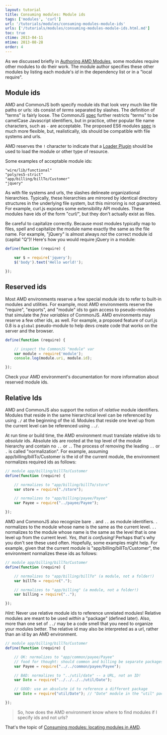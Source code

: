 ```yaml
---
layout: tutorial
title: Consuming modules: Module ids
tags: ['modules', 'curl']
url: '/tutorials/modules/consuming-modules-module-ids'
urls: ['/tutorials/modules/consuming-modules-module-ids.html.md']
toc: true
ctime: 2013-04-11
mtime: 2013-08-28
order: 4
---
```


As we discussed briefly in
[Authoring AMD Modules](./authoring-amd-modules.html.md), some modules require
other modules to do their work.  The module author specifies these other
modules by listing each module's *id* in the dependency list or in a
"local require".

## Module ids

AMD and CommonJS both specify module ids that look very much like file paths or
urls: ids consist of *terms* separated by slashes.  The definition of "terms"
is fairly loose.  The CommonJS
[spec](http://wiki.commonjs.org/wiki/Modules/1.1#Module_Identifiers) further
restricts "terms" to be camelCase Javascript identifiers, but in practice,
other popular file name characters, such as `-` are acceptable.  The
proposed ES6 modules
[spec](http://wiki.ecmascript.org/doku.php?id=harmony:modules) is much more
flexible, but, realistically, ids should be compatible with file systems
and urls.

AMD reserves the `!` character to indicate that a
[Loader Plugin](https://github.com/amdjs/amdjs-api/wiki/Loader-Plugins) should
be used to load the module or other type of resource.

Some examples of acceptable module ids:

```
"wire/lib/functional"
"poly/es5-strict"
"app/billing/billTo/Customer"
"jquery"
```

As with file systems and urls, the slashes delineate organizational
hierarchies.  Typically, these hierarchies are mirrored by identical
directory structures in the underlying file system, but this mirroring is not guaranteed.
For example, curl.js exposes some extensibility API modules.  These modules
have ids of the form "curl/<submodule>", but they don't actually exist as
files.

Be careful to capitalize correctly.  Because most modules typically map
to files, spell and capitalize the module name exactly the
same as the file name.  For example, "jQuery" is almost always *not*
the correct module id (capital "Q")!  Here's how you would require jQuery
in a module:

```js
define(function (require) {

	var $ = require('jquery');
	$('body').text('Hello world!');

});
```

## Reserved ids

Most AMD environments reserve a few special module ids to refer to built-in
modules and utilities.  For example, most AMD environments reserve the
"require", "exports", and "module" ids to gain access to pseudo-modules that
simulate the *free variables* of CommonJS.  AMD environments may reserve
a few other ids, as well.  For example, a proposed feature of
curl.js 0.8 is a `global` pseudo-module to help devs create code that works
on the server and the browser.

```js
define(function (require) {

	// inspect the CommonJS "module" var
	var module = require('module');
	console.log(module.uri, module.id);

});
```

Check your AMD environment's documentation for more information about
reserved module ids.

## Relative Ids

AMD and CommonJS also support the notion of *relative* module identifiers.
Modules that reside in the same hierarchical level can be referenced by using
 `./` at the beginning of the id.  Modules that reside one level up
from the current level can be referenced using `../`.

At run time or build time, the AMD environment must translate relative ids
to *absolute* ids.  Absolute ids are rooted at the top level of the module
hierarchy and contain no `..` or `.`.  The process of removing the leading
`..` or `.` is called "normalization".  For example, assuming
app/billing/billTo/Customer is the id of the current module, the environment
normalizes required ids as follows:

```js
// module app/billing/billTo/Customer
define(function (require) {

	// normalizes to "app/billing/billTo/store"
	var store = require("./store");

	// normalizes to "app/billing/payee/Payee"
	var Payee = require("../payee/Payee");

});
```

AMD and CommonJS also recognize bare `.` and `..` as module identifiers.  `.`
normalizes to the module whose name is the same as the current level. `..`
normalizes to the module whose name is the same as the level that is one
level up from the current level.  _Yes, that is confusing!_  Perhaps that's
why you don't see these used often.  Hopefully, some examples might help.
For example, given that the current module is "app/billing/billTo/Customer",
the environment normalizes these ids as follows:

```js
// module app/billing/billTo/Customer
define(function (require) {

	// normalizes to "app/billing/billTo" (a module, not a folder!)
	var billTo = require(".");

	// normalizes to "app/billing" (a module, not a folder!)
	var billing = require("..");

});
```

_Hint:_ Never use relative module ids to reference unrelated modules!  Relative
modules are meant to be used *within* a "package" (defined later).  Also,
more than one set of `../` may be a code smell that you need to organize
your modules better.  The relative id may also be interpreted as a url, rather
than an id by an AMD environment.

```js
// module app/billing/billTo/Customer
define(function (require) {

	// OK: normalizes to "app/common/payee/Payee"
	// food for thought: should common and billing be separate packages?
	var Payee = require("../../common/payee/Payee");

	// BAD: normalizes to "../util/date" -- a URL, not an ID!
	var Date = require("../../../../util/Date");

	// GOOD: use an absolute id to reference a different package
	var Date = require("util/Date"); // "Date" module in the "util" package

});
```

> So, how does the AMD environment know where to find modules if I specify
ids and not urls?

That's the topic of [Consuming modules: locating modules in AMD](./consuming-locating-modules-in-amd.html.md).
